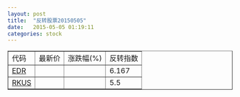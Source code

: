 ```yaml
---
layout: post
title:  "反转股票20150505"
date:   2015-05-05 01:19:11
categories: stock
---
```


<script type="text/javascript">
var stockList = []
stockList.push('gb_edr');
stockList.push('gb_rkus');
</script>

<table border="1">
 <tr>
 <td>代码</td>
  <td>最新价</td>
  <td>涨跌幅(%)</td>
 <td>反转指数</td>
</tr>
  <tr id="edr"><td><a href="http://stock.finance.sina.com.cn/usstock/quotes/EDR.html" target="_blank">EDR</a></td><td></td><td></td><td>6.167</td></tr>
  <tr id="rkus"><td><a href="http://stock.finance.sina.com.cn/usstock/quotes/RKUS.html" target="_blank">RKUS</a></td><td></td><td></td><td>5.5</td></tr>
</table>
